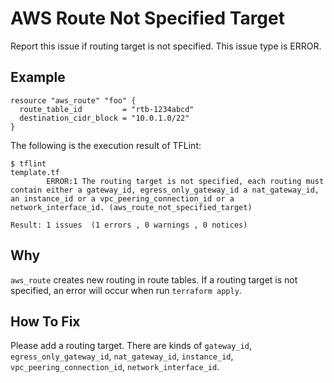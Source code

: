 # AWS Route Not Specified Target
Report this issue if routing target is not specified. This issue type is ERROR.

## Example
```
resource "aws_route" "foo" {
  route_table_id         = "rtb-1234abcd"
  destination_cidr_block = "10.0.1.0/22"
}
```

The following is the execution result of TFLint:


```
$ tflint
template.tf
        ERROR:1 The routing target is not specified, each routing must contain either a gateway_id, egress_only_gateway_id a nat_gateway_id, an instance_id or a vpc_peering_connection_id or a network_interface_id. (aws_route_not_specified_target)

Result: 1 issues  (1 errors , 0 warnings , 0 notices)
```

## Why
`aws_route` creates new routing in route tables. If a routing target is not specified, an error will occur when run `terraform apply`.

## How To Fix
Please add a routing target. There are kinds of `gateway_id`, `egress_only_gateway_id`, `nat_gateway_id`, `instance_id`, `vpc_peering_connection_id`, `network_interface_id`.
